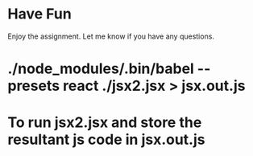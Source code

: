 # Have Fun  

Enjoy the assignment. Let me know if you have any questions.

# ./node_modules/.bin/babel --presets react ./jsx2.jsx > jsx.out.js
# To run jsx2.jsx and store the resultant js code in jsx.out.js